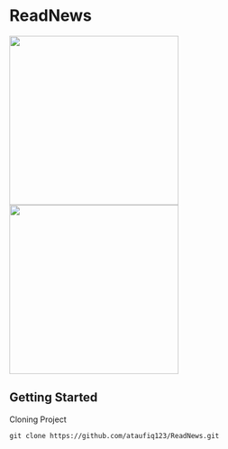 # ReadNews



<img src="https://github.com/ataufiq123/ReadNews/blob/master/mainDemo.gif" width="300">  <img src="https://github.com/ataufiq123/ReadNews/blob/master/searchDemo.gif" width="300">  

## Getting Started

Cloning Project

```
git clone https://github.com/ataufiq123/ReadNews.git
```

